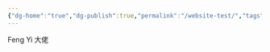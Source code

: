 ```yaml
---
{"dg-home":"true","dg-publish":true,"permalink":"/website-test/","tags":["gardenEntry"],"dgPassFrontmatter":true}
---
```


Feng Yi 大佬